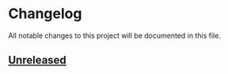 # Changelog
All notable changes to this project will be documented in this file.

## [Unreleased]

[Unreleased]: https://github.com/snipsco/snips-nlu-parsers/compare/master...HEAD
